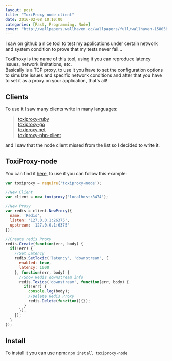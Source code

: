 ```yaml
---
layout: post
title: "ToxiProxy node client"
date: 2016-02-08 10:10:00
categories: [Past, Programming, Node]
cover: "http://wallpapers.wallhaven.cc/wallpapers/full/wallhaven-158058.jpg"
---
```


I saw on github a nice tool to test my applications under certain network and system condition to prove that my tests never fail...

[ToxiProxy](https://github.com/shopify/toxiproxy) is the name of this tool, using it you can reproduce latency issues, network limitations, etc.   
Basically is a TCP proxy, to use it you have to set the configuration options to simulate issues and specific network conditions and after that you have to set it as a proxy on your application, that's all!

## Clients
To use it I saw many clients write in many languages:

> [toxiproxy-ruby](https://github.com/Shopify/toxiproxy-ruby)   
> [toxiproxy-go](https://github.com/Shopify/toxiproxy/tree/master/client)   
> [toxiproxy.net](https://github.com/mdevilliers/Toxiproxy.Net)   
> [toxiproxy-php-client](https://github.com/ihsw/toxiproxy-php-client)

and I saw that the node client missed from the list so I decided to write it.

## ToxiProxy-node
 
You can find it [here](https://github.com/dlion/toxiproxy-node), to use it you can follow this example:
```js
var toxiproxy = require('toxiproxy-node');

//New Client
var client = new toxiproxy('localhost:8474');

//New Proxy
var redis = client.NewProxy({
  name: 'Redis',
  listen: '127.0.0.1:26375',
  upstream: '127.0.0.1:6375'
});

//Create redis Proxy
redis.Create(function(err, body) {
  if(!err) {
    //Set Latency
    redis.SetToxic('latency', 'downstream', {
      enabled: true,
      latency: 1000
    }, function(err, body) {
      //Show Redis downstream info
      redis.Toxics('downstream', function(err, body) {
        if(!err) {
          console.log(body);
          //Delete Redis Proxy
          redis.Delete(function(){});
        }
      });
    });
  }
});
```

## Install
To install it you can use npm: `npm install toxiproxy-node`
